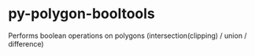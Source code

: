 # py-polygon-booltools
Performs boolean operations on polygons (intersection(clipping) / union / difference)

